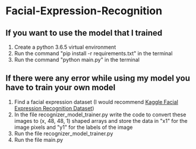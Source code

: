 # Facial-Expression-Recognition

## If you want to use the model that I trained

1. Create a python 3.6.5 virtual environment
2. Run the command "pip install -r requirements.txt" in the terminal
3. Run the command "python main.py" in the terminal

## If there were any error while using my model you have to train your own model

1. Find a facial expression dataset (I would recommend <a href="https://www.kaggle.com/c/challenges-in-representation-learning-facial-expression-recognition-challenge/data">Kaggle Facial Expression Recognition Dataset</a>)
2. In the file recognizer_model_trainer.py write the code to convert these images to (x, 48, 48, 1) shaped arrays and store the data in "x1" for the image pixels and "y1" for the labels of the image
3. Run the file recognizer_model_trainer.py
4. Run the file main.py

